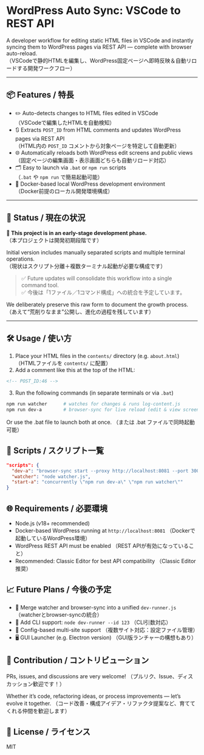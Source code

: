 # WordPress Auto Sync: VSCode to REST API

A developer workflow for editing static HTML files in VSCode and instantly syncing them to WordPress pages via REST API — complete with browser auto-reload.  
（VSCodeで静的HTMLを編集し、WordPress固定ページへ即時反映＆自動リロードする開発ワークフロー）

---

## 📦 Features / 特長

- ✏️ Auto-detects changes to HTML files edited in VSCode  
  （VSCodeで編集したHTMLを自動検知）
- 🔃 Extracts `POST_ID` from HTML comments and updates WordPress pages via REST API  
  （HTML内の `POST_ID` コメントから対象ページを特定して自動更新）
- 🌐 Automatically reloads both WordPress edit screens and public views  
  （固定ページの編集画面・表示画面どちらも自動リロード対応）
- 🗂 Easy to launch via `.bat` or `npm run` scripts  
  （`.bat` や `npm run` で簡易起動可能）
- 🐳 Docker-based local WordPress development environment  
  （Docker前提のローカル開発環境構成）

---

## 🚧 Status / 現在の状況

**📝 This project is in an early-stage development phase.**  
（本プロジェクトは開発初期段階です）

Initial version includes manually separated scripts and multiple terminal operations.  
（現状はスクリプト分離＋複数ターミナル起動が必要な構成です）

> ✅ Future updates will consolidate this workflow into a single command tool.  
> ✅ 今後は「1ファイル／1コマンド構成」への統合を予定しています。

We deliberately preserve this raw form to document the growth process.  
（あえて“荒削りなまま”公開し、進化の過程を残しています）

---

## 🛠 Usage / 使い方

1. Place your HTML files in the `contents/` directory (e.g. `about.html`)  
   （HTMLファイルを `contents/` に配置）
2. Add a comment like this at the top of the HTML:

```html
<!-- POST_ID:46 -->
```

3. Run the following commands (in separate terminals or via `.bat`)

```bash
npm run watcher      # watches for changes & runs log-content.js
npm run dev-a        # browser-sync for live reload (edit & view screens)
```

Or use the .bat file to launch both at once.
（または .bat ファイルで同時起動可能）

## 📁 Scripts / スクリプト一覧

```json
"scripts": {
  "dev-a": "browser-sync start --proxy http://localhost:8081 --port 3001 --files contents/*.html",
  "watcher": "node watcher.js",
  "start-a": "concurrently \"npm run dev-a\" \"npm run watcher\""
}
```

## 🌐 Requirements / 必要環境

- Node.js (v18+ recommended)
- Docker-based WordPress running at `http://localhost:8081`
（Dockerで起動しているWordPress環境）
- WordPress REST API must be enabled
（REST APIが有効になっていること）
- Recommended: Classic Editor for best API compatibility
（Classic Editor推奨）

## 📈 Future Plans / 今後の予定

- 🔄 Merge watcher and browser-sync into a unified `dev-runner.js`
（watcherとbrowser-syncの統合）
- 🔘 Add CLI support: `node dev-runner --id 123`
（CLI引数対応）
- 🧰 Config-based multi-site support
（複数サイト対応：設定ファイル管理）
- 🖥️ GUI Launcher (e.g. Electron version)
（GUI版ランチャーの構想もあり）

## 🤝 Contribution / コントリビューション
PRs, issues, and discussions are very welcome!
（プルリク、Issue、ディスカッション歓迎です！）

Whether it’s code, refactoring ideas, or process improvements — let’s evolve it together.
（コード改善・構成アイデア・リファクタ提案など、育ててくれる仲間を歓迎します）

## 📜 License / ライセンス
MIT